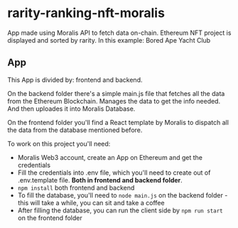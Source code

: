 # rarity-ranking-nft-moralis

App made using Moralis API to fetch data on-chain. Ethereum NFT project is displayed and sorted by rarity.
In this example: Bored Ape Yacht Club

## App

This App is divided by: frontend and backend.

On the backend folder there's a simple main.js file that fetches all the data from the Ethereum Blockchain. Manages the data to get the info needed. And then uploades it into Moralis Database.

On the frontend folder you'll find a React template by Moralis to dispatch all the data from the database mentioned before.

To work on this project you'll need:

- Moralis Web3 account, create an App on Ethereum and get the credentials
- Fill the credentials into .env file, which you'll need to create out of .env.template file. **Both in frontend and backend folder**.
- `npm install` both frontend and backend
- To fill the database, you'll need to `node main.js` on the backend folder - this will take a while, you can sit and take a coffee
- After filling the database, you can run the client side by `npm run start` on the frontend folder 